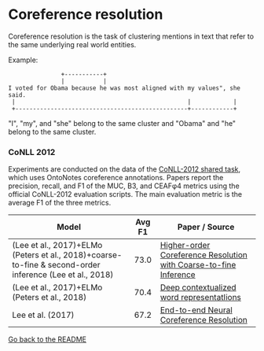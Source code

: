# Coreference resolution

Coreference resolution is the task of clustering mentions in text that refer to the same underlying real world entities.

Example:

```
               +-----------+
               |           |
I voted for Obama because he was most aligned with my values", she said.
 |                                                 |            |
 +-------------------------------------------------+------------+
```

"I", "my", and "she" belong to the same cluster and "Obama" and "he" belong to the same cluster.

### CoNLL 2012

Experiments are conducted on the data of the [CoNLL-2012 shared task](http://www.aclweb.org/anthology/W12-4501), which
uses OntoNotes coreference annotations. Papers
report the precision, recall, and F1 of the MUC, B3, and CEAFφ4 metrics using the official
CoNLL-2012 evaluation scripts. The main evaluation metric is the average F1 of the three metrics.

| Model           | Avg F1 |  Paper / Source |
| ------------- | :-----:| --- |
| (Lee et al., 2017)+ELMo (Peters et al., 2018)+coarse-to-fine & second-order inference (Lee et al., 2018) | 73.0 | [Higher-order Coreference Resolution with Coarse-to-fine Inference](http://aclweb.org/anthology/N18-2108) |
| (Lee et al., 2017)+ELMo (Peters et al., 2018) | 70.4 | [Deep contextualized word representatIions](https://arxiv.org/abs/1802.05365) |
| Lee et al. (2017) | 67.2 | [End-to-end Neural Coreference Resolution](https://arxiv.org/abs/1707.07045) |

[Go back to the README](README.md)
